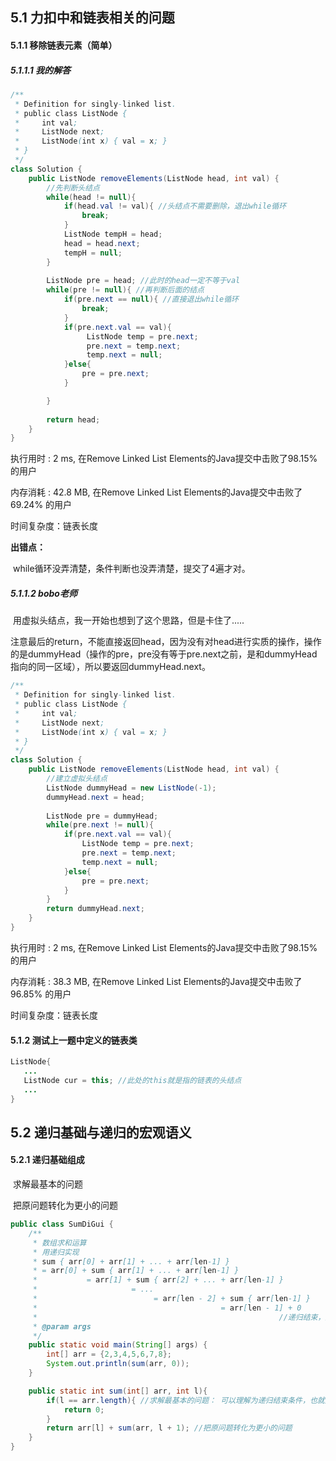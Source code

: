 ## 5.1 力扣中和链表相关的问题

#### 5.1.1 移除链表元素（简单）

##### 5.1.1.1 我的解答

```java
/**
 * Definition for singly-linked list.
 * public class ListNode {
 *     int val;
 *     ListNode next;
 *     ListNode(int x) { val = x; }
 * }
 */
class Solution {
    public ListNode removeElements(ListNode head, int val) {
        //先判断头结点
        while(head != null){
            if(head.val != val){ //头结点不需要删除，退出while循环
                break;
            }
            ListNode tempH = head;
            head = head.next;
            tempH = null;            
        }
        
        ListNode pre = head; //此时的head一定不等于val
        while(pre != null){ //再判断后面的结点
            if(pre.next == null){ //直接退出while循环
                break;
            }
            if(pre.next.val == val){
                 ListNode temp = pre.next;
                 pre.next = temp.next;
                 temp.next = null;
            }else{
                pre = pre.next;                
            }

        }            
        
        return head;
    }
}
```

执行用时 : 2 ms, 在Remove Linked List Elements的Java提交中击败了98.15% 的用户

内存消耗 : 42.8 MB, 在Remove Linked List Elements的Java提交中击败了69.24% 的用户

时间复杂度：链表长度

**出错点：**

​	while循环没弄清楚，条件判断也没弄清楚，提交了4遍才对。

##### 5.1.1.2 bobo老师

​	用虚拟头结点，我一开始也想到了这个思路，但是卡住了.....

​	注意最后的return，不能直接返回head，因为没有对head进行实质的操作，操作的是dummyHead（操作的pre，pre没有等于pre.next之前，是和dummyHead指向的同一区域），所以要返回dummyHead.next。

```java
/**
 * Definition for singly-linked list.
 * public class ListNode {
 *     int val;
 *     ListNode next;
 *     ListNode(int x) { val = x; }
 * }
 */
class Solution {
    public ListNode removeElements(ListNode head, int val) {
        //建立虚拟头结点
        ListNode dummyHead = new ListNode(-1);
        dummyHead.next = head;
        
        ListNode pre = dummyHead;
        while(pre.next != null){
            if(pre.next.val == val){
                ListNode temp = pre.next;
                pre.next = temp.next;
                temp.next = null;
            }else{
                pre = pre.next;
            }
        }
        return dummyHead.next;
    }
}
```

执行用时 : 2 ms, 在Remove Linked List Elements的Java提交中击败了98.15% 的用户

内存消耗 : 38.3 MB, 在Remove Linked List Elements的Java提交中击败了96.85% 的用户

时间复杂度：链表长度

#### 5.1.2 测试上一题中定义的链表类

```java
ListNode{
   ...
   ListNode cur = this; //此处的this就是指的链表的头结点
   ...
}	
```

## 5.2 递归基础与递归的宏观语义

#### 5.2.1 递归基础组成

​	求解最基本的问题

​	把原问题转化为更小的问题

```java
public class SumDiGui {
    /**
     * 数组求和运算
     * 用递归实现
     * sum { arr[0] + arr[1] + ... + arr[len-1] }
     * = arr[0] + sum { arr[1] + ... + arr[len-1] }
     *           = arr[1] + sum { arr[2] + ... + arr[len-1] }
     *                     = ...
     *                          = arr[len - 2] + sum { arr[len-1] }
     *                                         = arr[len - 1] + 0  
     *                                                      //递归结束，此时的sum返回值为0
     * @param args
     */
    public static void main(String[] args) {
        int[] arr = {2,3,4,5,6,7,8};
        System.out.println(sum(arr, 0));
    }

    public static int sum(int[] arr, int l){
        if(l == arr.length){ //求解最基本的问题： 可以理解为递归结束条件，也就是最小的问题情况
            return 0;
        }
        return arr[l] + sum(arr, l + 1); //把原问题转化为更小的问题
    }
}
```

